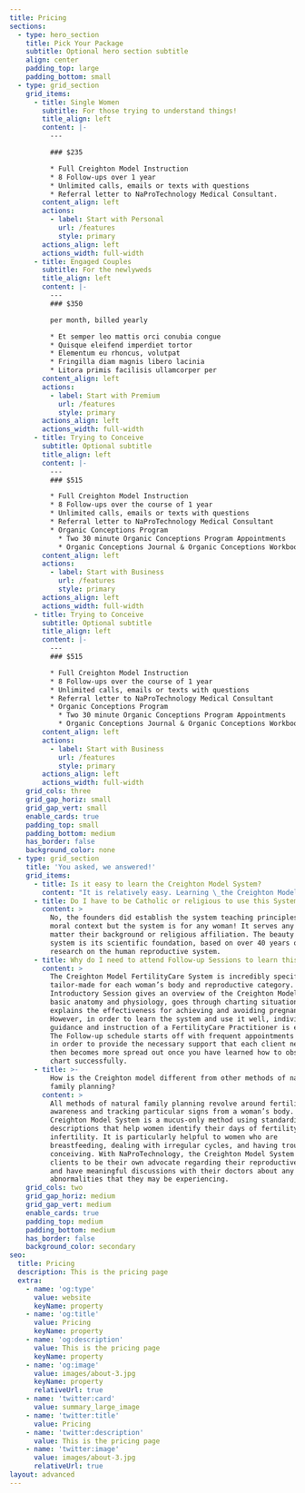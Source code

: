 ```yaml
---
title: Pricing
sections:
  - type: hero_section
    title: Pick Your Package
    subtitle: Optional hero section subtitle
    align: center
    padding_top: large
    padding_bottom: small
  - type: grid_section
    grid_items:
      - title: Single Women
        subtitle: For those trying to understand things!
        title_align: left
        content: |-
          ---

          ### $235

          * Full Creighton Model Instruction
          * 8 Follow-ups over 1 year
          * Unlimited calls, emails or texts with questions
          * Referral letter to NaProTechnology Medical Consultant. 
        content_align: left
        actions:
          - label: Start with Personal
            url: /features
            style: primary
        actions_align: left
        actions_width: full-width
      - title: Engaged Couples
        subtitle: For the newlyweds
        title_align: left
        content: |-
          ---
          ### $350

          per month, billed yearly

          * Et semper leo mattis orci conubia congue
          * Quisque eleifend imperdiet tortor
          * Elementum eu rhoncus, volutpat
          * Fringilla diam magnis libero lacinia
          * Litora primis facilisis ullamcorper per
        content_align: left
        actions:
          - label: Start with Premium
            url: /features
            style: primary
        actions_align: left
        actions_width: full-width
      - title: Trying to Conceive
        subtitle: Optional subtitle
        title_align: left
        content: |-
          ---
          ### $515

          * Full Creighton Model Instruction
          * 8 Follow-ups over the course of 1 year
          * Unlimited calls, emails or texts with questions
          * Referral letter to NaProTechnology Medical Consultant
          * Organic Conceptions Program
            * Two 30 minute Organic Conceptions Program Appointments
            * Organic Conceptions Journal & Organic Conceptions Workbook. 	
        content_align: left
        actions:
          - label: Start with Business
            url: /features
            style: primary
        actions_align: left
        actions_width: full-width
      - title: Trying to Conceive
        subtitle: Optional subtitle
        title_align: left
        content: |-
          ---
          ### $515

          * Full Creighton Model Instruction
          * 8 Follow-ups over the course of 1 year
          * Unlimited calls, emails or texts with questions
          * Referral letter to NaProTechnology Medical Consultant
          * Organic Conceptions Program
            * Two 30 minute Organic Conceptions Program Appointments
            * Organic Conceptions Journal & Organic Conceptions Workbook. 	
        content_align: left
        actions:
          - label: Start with Business
            url: /features
            style: primary
        actions_align: left
        actions_width: full-width
    grid_cols: three
    grid_gap_horiz: small
    grid_gap_vert: small
    enable_cards: true
    padding_top: small
    padding_bottom: medium
    has_border: false
    background_color: none
  - type: grid_section
    title: 'You asked, we answered!'
    grid_items:
      - title: Is it easy to learn the Creighton Model System?
        content: "It is relatively easy. Learning \_the Creighton Model System is a skill, like any skill after a bit of practice, it does become easy!\_The follow-ups with a trained FertilityCare Practitioner provide the couple with the confidence needed to quickly learn the System. The Creighton Model is not designed to be learned from a relative, friend, book or the information from this website.\_\n"
      - title: Do I have to be Catholic or religious to use this System?
        content: >
          No, the founders did establish the system teaching principles within a
          moral context but the system is for any woman! It serves any woman no
          matter their background or religious affiliation. The beauty of the
          system is its scientific foundation, based on over 40 years of
          research on the human reproductive system.
      - title: Why do I need to attend Follow-up Sessions to learn this method?
        content: >
          The Creighton Model FertilityCare System is incredibly specific. It is
          tailor-made for each woman’s body and reproductive category. The
          Introductory Session gives an overview of the Creighton Model, reviews
          basic anatomy and physiology, goes through charting situations, and
          explains the effectiveness for achieving and avoiding pregnancy.
          However, in order to learn the system and use it well, individual
          guidance and instruction of a FertilityCare Practitioner is essential.
          The Follow-up schedule starts off with frequent appointments initially
          in order to provide the necessary support that each client needs, it
          then becomes more spread out once you have learned how to observe and
          chart successfully.
      - title: >-
          How is the Creighton model different from other methods of natural
          family planning?
        content: >
          All methods of natural family planning revolve around fertility
          awareness and tracking particular signs from a woman’s body. The
          Creighton Model System is a mucus-only method using standardized
          descriptions that help women identify their days of fertility and
          infertility. It is particularly helpful to women who are
          breastfeeding, dealing with irregular cycles, and having trouble
          conceiving. With NaProTechnology, the Creighton Model System empowers
          clients to be their own advocate regarding their reproductive health
          and have meaningful discussions with their doctors about any
          abnormalities that they may be experiencing.
    grid_cols: two
    grid_gap_horiz: medium
    grid_gap_vert: medium
    enable_cards: true
    padding_top: medium
    padding_bottom: medium
    has_border: false
    background_color: secondary
seo:
  title: Pricing
  description: This is the pricing page
  extra:
    - name: 'og:type'
      value: website
      keyName: property
    - name: 'og:title'
      value: Pricing
      keyName: property
    - name: 'og:description'
      value: This is the pricing page
      keyName: property
    - name: 'og:image'
      value: images/about-3.jpg
      keyName: property
      relativeUrl: true
    - name: 'twitter:card'
      value: summary_large_image
    - name: 'twitter:title'
      value: Pricing
    - name: 'twitter:description'
      value: This is the pricing page
    - name: 'twitter:image'
      value: images/about-3.jpg
      relativeUrl: true
layout: advanced
---
```


